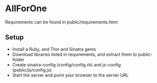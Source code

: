 # AllForOne

Requirements can be found in public/requirements.html

## Setup

* Install a Ruby, and Thin and Sinatra gems
* Download libraries listed in requirements, and extract them to public-folder
* Create sinatra-config (config/config.rb) and js-config (public/js/config.js)
* Start the server and point your browser to the server URL

